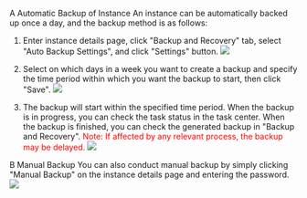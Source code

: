 A Automatic Backup of Instance
An instance can be automatically backed up once a day, and the backup method is as follows:

  1)	Enter instance details page, click "Backup and Recovery" tab, select "Auto Backup Settings", and click "Settings" button.
![](https://qzonestyle.gtimg.cn/qzone/vas/opensns/res/img/beifenhuifu-1.png)

  2)	Select on which days in a week you want to create a backup and specify the time period within which you want the backup to start, then click "Save".
![](https://qzonestyle.gtimg.cn/qzone/vas/opensns/res/img/beifenhuifu-2.png)

  3) The backup will start within the specified time period. When the backup is in progress, you can check the task status in the task center. When the backup is finished, you can check the generated backup in "Backup and Recovery".
  <span style = "color:#F00">Note: If affected by any relevant process, the backup may be delayed.
![](https://qzonestyle.gtimg.cn/qzone/vas/opensns/res/img/beifenhuifu-3.png)

B Manual Backup
You can also conduct manual backup by simply clicking "Manual Backup" on the instance details page and entering the password.
![](https://mc.qcloudimg.com/static/img/3b1a8860be2c40cd924c4ae4d97f0e52/shoudongbeif.png)

